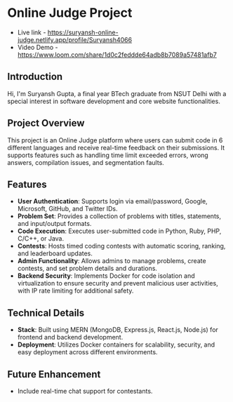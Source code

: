 # Online Judge Project
- Live link - https://suryansh-online-judge.netlify.app/profile/Suryansh4066 
- Video Demo - https://www.loom.com/share/1d0c2feddde64adb8b7089a57481afb7

## Introduction
Hi, I'm Suryansh Gupta, a final year BTech graduate from NSUT Delhi with a special interest in software development and core website functionalities.

## Project Overview
This project is an Online Judge platform where users can submit code in 6 different languages and receive real-time feedback on their submissions. It supports features such as handling time limit exceeded errors, wrong answers, compilation issues, and segmentation faults.

## Features
- **User Authentication**: Supports login via email/password, Google, Microsoft, GitHub, and Twitter IDs.
- **Problem Set**: Provides a collection of problems with titles, statements, and input/output formats.
- **Code Execution**: Executes user-submitted code in Python, Ruby, PHP, C/C++, or Java.
- **Contests**: Hosts timed coding contests with automatic scoring, ranking, and leaderboard updates.
- **Admin Functionality**: Allows admins to manage problems, create contests, and set problem details and durations.
- **Backend Security**: Implements Docker for code isolation and virtualization to ensure security and prevent malicious user activities, with IP rate limiting for additional safety.

## Technical Details
- **Stack**: Built using MERN (MongoDB, Express.js, React.js, Node.js) for frontend and backend development.
- **Deployment**: Utilizes Docker containers for scalability, security, and easy deployment across different environments.

## Future Enhancement
- Include real-time chat support for contestants.
